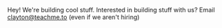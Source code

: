 Hey! We're building cool stuff. Interested in building stuff with us? Email clayton@teachme.to (even if we aren't hiring)
